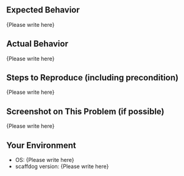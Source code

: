 <!-- Please replace {Please write here} with your description -->

## Expected Behavior

{Please write here}

## Actual Behavior

{Please write here}

## Steps to Reproduce (including precondition)

{Please write here}

## Screenshot on This Problem (if possible)

{Please write here}

## Your Environment

- OS: {Please write here}
- scaffdog version: {Please write here}
